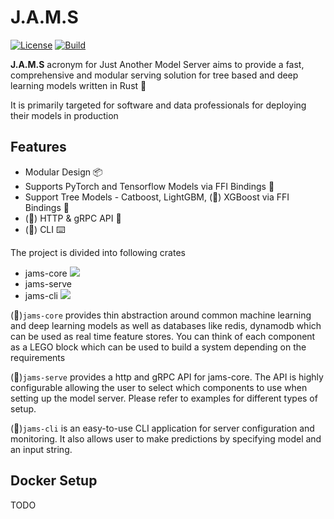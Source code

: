 # J.A.M.S 

[![License](https://img.shields.io/badge/License-Apache_2.0-blue.svg)](https://opensource.org/licenses/Apache-2.0) 
[![Build](https://github.com/gagansingh894/jams-rs/actions/workflows/build.yml/badge.svg?branch=main)](https://github.com/gagansingh894/jams-rs/actions/workflows/build.yml)


**J.A.M.S** acronym for Just Another Model Server aims to provide a fast, comprehensive and modular serving solution for tree based and deep learning models written in Rust 🦀

It is primarily targeted for software and data professionals for deploying their models in production

## Features
- Modular Design 📦
- Supports PyTorch and Tensorflow Models via FFI Bindings 🤖
- Support Tree Models - Catboost, LightGBM, (🚧) XGBoost via FFI Bindings 🌳
- (🚧) HTTP & gRPC API 🚀
- (🚧) CLI ⌨️ 


The project is divided into following crates

- jams-core ![](https://img.shields.io/crates/v/jams-core)
- jams-serve
- jams-cli ![](https://img.shields.io/crates/v/jams-cli)

(🚧)`jams-core` provides thin abstraction around common machine learning and deep learning models as well as databases like redis, dynamodb which can be used as real time feature stores. You can think of each component as a LEGO block which can be used to build a system depending on the requirements

(🚧)`jams-serve` provides a http and gRPC API  for jams-core. The API is highly configurable allowing the user to select which components to use when setting up the model server. Please refer to examples for different types of setup.

(🚧)`jams-cli` is an easy-to-use CLI application for server configuration and monitoring. It also allows user to make predictions by specifying model and an input string.

## Docker Setup
TODO

